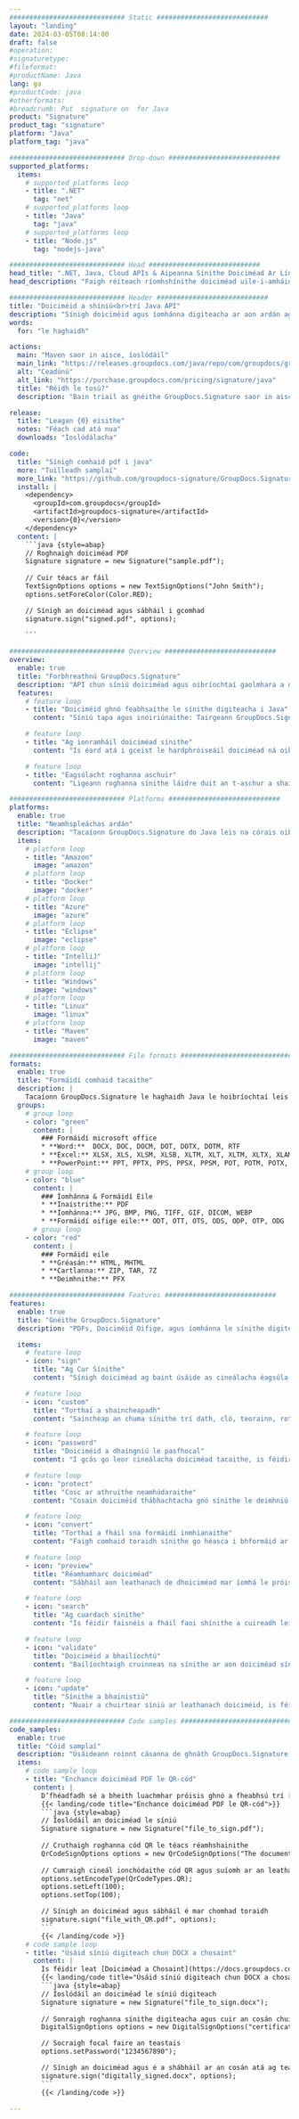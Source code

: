 ```yaml
---
############################# Static ############################
layout: "landing"
date: 2024-03-05T08:14:00
draft: false
#operation: 
#signaturetype: 
#fileformat: 
#productName: Java
lang: ga
#productCode: java
#otherformats: 
#breadcrumb: Put  signature on  for Java
product: "Signature"
product_tag: "signature"
platform: "Java"
platform_tag: "java"

############################# Drop-down ############################
supported_platforms:
  items:
    # supported_platforms loop
    - title: ".NET"
      tag: "net"
    # supported_platforms loop
    - title: "Java"
      tag: "java"
    # supported_platforms loop
    - title: "Node.js"
      tag: "nodejs-java"

############################# Head ############################
head_title: ".NET, Java, Cloud APIs & Aipeanna Sínithe Doiciméad Ar Líne"
head_description: "Faigh réiteach ríomhshínithe doiciméad uile-i-amháin le haghaidh .NET, Java agus feidhmchláir scamall-bhunaithe. Sínigh formáidí coiteanna doiciméad ar líne ag baint úsáide as gné simplí tarraing agus scaoil"

############################# Header ############################
title: "Doiciméid a shíniú<br>trí Java API"
description: "Sínigh doiciméid agus íomhánna digiteacha ar aon ardán ag baint úsáide as ár n-APIanna solúbtha agus ár réitigh app-bhunaithe do ríomhchláraitheoirí agus úsáideoirí deiridh."
words:
  for: "le haghaidh"

actions:
  main: "Maven saor in aisce, íoslódáil"
  main_link: "https://releases.groupdocs.com/java/repo/com/groupdocs/groupdocs-signature/"
  alt: "Ceadúnú"
  alt_link: "https://purchase.groupdocs.com/pricing/signature/java"
  title: "Réidh le tosú?"
  description: "Bain triail as gnéithe GroupDocs.Signature saor in aisce nó iarr ceadúnas"

release:
  title: "Leagan {0} eisithe"
  notes: "Féach cad atá nua"
  downloads: "Íoslódálacha"

code:
  title: "Sínigh comhaid pdf i java"
  more: "Tuilleadh samplaí"
  more_link: "https://github.com/groupdocs-signature/GroupDocs.Signature-for-Java"
  install: |
    <dependency>
      <groupId>com.groupdocs</groupId>
      <artifactId>groupdocs-signature</artifactId>
      <version>{0}</version>
    </dependency>
  content: |
    ```java {style=abap}  
    // Roghnaigh doiciméad PDF
    Signature signature = new Signature("sample.pdf");
    
    // Cuir téacs ar fáil
    TextSignOptions options = new TextSignOptions("John Smith");
    options.setForeColor(Color.RED);

    // Sínigh an doiciméad agus sábháil i gcomhad
    signature.sign("signed.pdf", options);
    
    ```

############################# Overview ############################
overview:
  enable: true
  title: "Forbhreathnú GroupDocs.Signature"
  description: "API chun síniú doiciméad agus oibríochtaí gaolmhara a dhéanamh i bhfeidhmchláir Java"
  features:
    # feature loop
    - title: "Doiciméid ghnó feabhsaithe le sínithe digiteacha i Java"
      content: "Síniú tapa agus inoiriúnaithe: Tairgeann GroupDocs.Signature do Java raon leathan roghanna sínithe digiteacha do PDFs, íomhánna agus doiciméid Oifige. Is féidir leat téacs, barrachóid, QR-cóid, teastais dhigiteacha, pictiúir, nó meiteashonraí ceilte a úsáid. Tá próiseáil doiciméad tapa agus éifeachtach."

    # feature loop
    - title: "Ag ionramháil doiciméad sínithe"
      content: "Is éard atá i gceist le hardphróiseáil doiciméad ná oibríochtaí cumhachtacha ar dhoiciméid sínithe ag baint úsáide as GroupDocs.Signature do Java. Is féidir leat sínithe a cuireadh le doiciméid ghnó a chuardach agus a bhailíochtú ag baint úsáide as critéir úsáideacha éagsúla. Ina theannta sin, is féidir leat rochtain a fháil ar fhaisnéis mhionsonraithe faoin doiciméad nó íomhánna réamhamhairc dá leathanaigh a fháil."

    # feature loop
    - title: "Éagsúlacht roghanna aschuir"
      content: "Ligeann roghanna sínithe láidre duit an t-aschur a shaincheapadh do dhoiciméid sínithe le GroupDocs.Signature do Java. Is féidir leat aon síniú a shuíomh go beacht ar aon leathanach doiciméid agus a chuma a chumrú ar bhealaí éagsúla. Tacaíonn an Java API le doiciméid ghnó sínithe a shábháil i bhformáidí iomadúla tacaithe agus cuireann sé roghanna ar fáil chun iad a dhaingniú le pasfhocail."

############################# Platforms ############################
platforms:
  enable: true
  title: "Neamhspleáchas ardán"
  description: "Tacaíonn GroupDocs.Signature do Java leis na córais oibriúcháin, creataí agus bainisteoirí pacáiste seo a leanas"
  items:
    # platform loop
    - title: "Amazon"
      image: "amazon"
    # platform loop
    - title: "Docker"
      image: "docker"
    # platform loop
    - title: "Azure"
      image: "azure"
    # platform loop
    - title: "Eclipse"
      image: "eclipse"
    # platform loop
    - title: "IntelliJ"
      image: "intellij"
    # platform loop
    - title: "Windows"
      image: "windows"
    # platform loop
    - title: "Linux"
      image: "linux"
    # platform loop
    - title: "Maven"
      image: "maven"

############################# File formats ############################
formats:
  enable: true
  title: "Formáidí comhaid tacaithe"
  description: |
    Tacaíonn GroupDocs.Signature le haghaidh Java le hoibríochtaí leis na [formáidí comhaid](https://docs.groupdocs.com/signature/java/supported-document-formats/) seo a leanas.
  groups:
    # group loop
    - color: "green"
      content: |
        ### Formáidí microsoft office
        * **Word:**  DOCX, DOC, DOCM, DOT, DOTX, DOTM, RTF
        * **Excel:** XLSX, XLS, XLSM, XLSB, XLTM, XLT, XLTM, XLTX, XLAM, SXC, SpreadsheetML
        * **PowerPoint:** PPT, PPTX, PPS, PPSX, PPSM, POT, POTM, POTX, PPTM
    # group loop
    - color: "blue"
      content: |
        ### Íomhánna & Formáidí Eile
        * **Inaistrithe:** PDF
        * **Íomhánna:** JPG, BMP, PNG, TIFF, GIF, DICOM, WEBP
        * **Formáidí oifige eile:** ODT, OTT, OTS, ODS, ODP, OTP, ODG
      # group loop
    - color: "red"
      content: |
        ### Formáidí eile
        * **Gréasán:** HTML, MHTML
        * **Cartlanna:** ZIP, TAR, 7Z
        * **Deimhnithe:** PFX

############################# Features ############################
features:
  enable: true
  title: "Gnéithe GroupDocs.Signature"
  description: "PDFs, Doiciméid Oifige, agus íomhánna le sínithe digiteacha a shíniú"

  items:
    # feature loop
    - icon: "sign"
      title: "Ag Cur Sínithe"
      content: "Sínigh doiciméad ag baint úsáide as cineálacha éagsúla sínithe tacaithe trí shíniú digiteach a chur go beacht in aon áit ar aon leathanach."

    # feature loop
    - icon: "custom"
      title: "Torthaí a shaincheapadh"
      content: "Saincheap an chuma sínithe trí dath, cló, teorainn, rothlú agus gnéithe eile a choigeartú chun an toradh inmhianaithe a bhaint amach."

    # feature loop
    - icon: "password"
      title: "Doiciméid a dhaingniú le pasfhocal"
      content: "I gcás go leor cineálacha doiciméad tacaithe, is féidir leat an doiciméad sínithe a chosaint le pasfhocal."

    # feature loop
    - icon: "protect"
      title: "Cosc ar athruithe neamhúdaraithe"
      content: "Cosain doiciméid thábhachtacha gnó sínithe le deimhniú digiteach ó mhodhnuithe neamhúdaraithe."

    # feature loop
    - icon: "convert"
      title: "Torthaí a fháil sna formáidí inmhianaithe"
      content: "Faigh comhaid toraidh sínithe go héasca i bhformáid ar bith a dtacaítear léi. Is féidir leat doiciméid MS Word a thiontú go PDF freisin gan stró."

    # feature loop
    - icon: "preview"
      title: "Réamhamharc doiciméad"
      content: "Sábháil aon leathanach de dhoiciméad mar íomhá le próiseáil amach anseo."

    # feature loop
    - icon: "search"
      title: "Ag cuardach sínithe"
      content: "Is féidir faisnéis a fháil faoi shínithe a cuireadh leis roimhe seo i ndoiciméid ar leith."

    # feature loop
    - icon: "validate"
      title: "Doiciméid a bhailíochtú"
      content: "Bailíochtaigh cruinneas na sínithe ar aon doiciméad sínithe."

    # feature loop
    - icon: "update"
      title: "Sínithe a bhainistiú"
      content: "Nuair a chuirtear síniú ar leathanach doiciméid, is féidir é a scriosadh, a bhogadh nó a nuashonrú de réir mar is gá."

############################# Code samples ############################
code_samples:
  enable: true
  title: "Cóid samplaí"
  description: "Úsáideann roinnt cásanna de ghnáth GroupDocs.Signature le haghaidh oibríochtaí Java"
  items:
    # code sample loop
    - title: "Enchance doiciméad PDF le QR-cód"
      content: |
        D’fhéadfadh sé a bheith luachmhar próisis ghnó a fheabhsú trí [QR-codes](https://docs.groupdocs.com/signature/java/esign-document-with-qr-code-signature/) a chur le leathanaigh ar leith de dhoiciméid PDF. Tá sampla de conas cód QR a chur leis ag baint úsáide as GroupDocs.Signature do Java.
        {{< landing/code title="Enchance doiciméad PDF le QR-cód">}}
        ```java {style=abap}
        // Íoslódáil an doiciméad le síniú
        Signature signature = new Signature("file_to_sign.pdf");
        
        // Cruthaigh roghanna cód QR le téacs réamhshainithe
        QrCodeSignOptions options = new QrCodeSignOptions("The document is approved by John Smith");
        
        // Cumraigh cineál ionchódaithe cód QR agus suíomh ar an leathanach
        options.setEncodeType(QrCodeTypes.QR);
        options.setLeft(100);
        options.setTop(100);

        // Sínigh an doiciméad agus sábháil é mar chomhad toraidh
        signature.sign("file_with_QR.pdf", options);
        ```
        {{< /landing/code >}}
    # code sample loop
    - title: "Úsáid síniú digiteach chun DOCX a chosaint"
      content: |
        Is féidir leat [Doiciméad a Chosaint](https://docs.groupdocs.com/signature/java/esign-document-with-digital-signature/) ag baint úsáide as sínithe pearsanta nó corparáideacha atá stóráilte mar dheimhnithe digiteacha. Ní féidir doiciméid atá daingnithe le teastas a athrú gan an síniú a chur ó bhail.
        {{< landing/code title="Úsáid síniú digiteach chun DOCX a chosaint">}}
        ```java {style=abap}   
        // Íoslódáil an doiciméad le síniú digiteach
        Signature signature = new Signature("file_to_sign.docx");
        
        // Sonraigh roghanna sínithe digiteacha agus cuir an cosán chuig an gcomhad teastais ar fáil
        DigitalSignOptions options = new DigitalSignOptions("certificate.pfx");

        // Socraigh focal faire an teastais
        options.setPassword("1234567890");

        // Sínigh an doiciméad agus é a shábháil ar an cosán atá ag teastáil
        signature.sign("digitally_signed.docx", options);
        ```
        {{< /landing/code >}}

---
```

